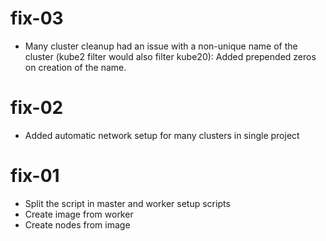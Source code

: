 # fix-03

- Many cluster cleanup had an issue with a non-unique name of the cluster (kube2 filter would also filter kube20): Added prepended zeros on creation of the name.

# fix-02

- Added automatic network setup for many clusters in single project

# fix-01

- Split the script in master and worker setup scripts
- Create image from worker
- Create nodes from image
